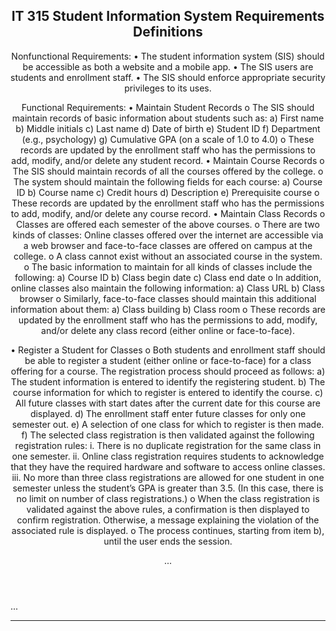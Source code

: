 <header>

<!--
  <<< Author notes: Course header >>>
 
-->

## IT 315 Student Information System Requirements Definitions

Nonfunctional Requirements:
•	The student information system (SIS) should be accessible as both a website and a mobile app.
•	The SIS users are students and enrollment staff.
•	The SIS should enforce appropriate security privileges to its uses.

Functional Requirements:
•	Maintain Student Records
o	The SIS should maintain records of basic information about students such as:
a)	First name
b)	Middle initials
c)	Last name
d)	Date of birth
e)	Student ID
f)	Department (e.g., psychology)
g)	Cumulative GPA (on a scale of 1.0 to 4.0)
o	These records are updated by the enrollment staff who has the permissions to add, modify, and/or delete any student record.
•	Maintain Course Records
o	The SIS should maintain records of all the courses offered by the college.
o	The system should maintain the following fields for each course:
a)	Course ID
b)	Course name
c)	Credit hours
d)	Description
e)	Prerequisite course
o	These records are updated by the enrollment staff who has the permissions to add, modify, and/or delete any course record.
•	Maintain Class Records
o	Classes are offered each semester of the above courses.
o	There are two kinds of classes: Online classes offered over the internet are accessible via a web browser and face-to-face classes are offered on campus at the college.
o	A class cannot exist without an associated course in the system.
o	The basic information to maintain for all kinds of classes include the following:
a)	Course ID
b)	Class begin date
c)	Class end date
o	In addition, online classes also maintain the following information:
a)	Class URL
b)	Class browser
o	Similarly, face-to-face classes should maintain this additional information about them:
a)	Class building
b)	Class room
o	These records are updated by the enrollment staff who has the permissions to add, modify, and/or delete any class record (either online or face-to-face).

•	Register a Student for Classes
o	Both students and enrollment staff should be able to register a student (either online or face-to-face) for a class offering for a course. The registration process should proceed as follows:
a)	The student information is entered to identify the registering student.
b)	The course information for which to register is entered to identify the course.
c)	All future classes with start dates after the current date for this course are displayed.
d)	The enrollment staff enter future classes for only one semester out.
e)	A selection of one class for which to register is then made.
f)	The selected class registration is then validated against the following registration rules:
i.	There is no duplicate registration for the same class in one semester.
ii.	Online class registration requires students to acknowledge that they have the required hardware and software to access online classes.
iii.	No more than three class registrations are allowed for one student in one semester unless the student’s GPA is greater than 3.5. (In this case, there is no limit on number of class registrations.)
o	When the class registration is validated against the above rules, a confirmation is then displayed to confirm registration. Otherwise, a message explaining the violation of the associated rule is displayed.
o	The process continues, starting from item b), until the user ends the session.


...

</header>

<!--
  <<< Author notes: Finish >>>
  Review what we learned, ask for feedback, provide next steps.
-->



...


<footer>

<!--
  <<< Author notes: Footer >>>
  Add a link to get support, GitHub status page, code of conduct, license link.
-->

---

